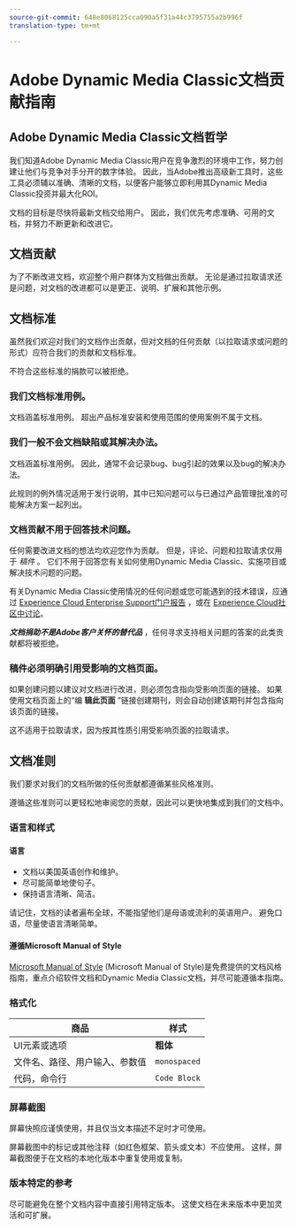 ```yaml
---
source-git-commit: 648e8068125cca090a5f31a44c3795755a2b996f
translation-type: tm+mt

---
```

# Adobe Dynamic Media Classic文档贡献指南

## Adobe Dynamic Media Classic文档哲学

我们知道Adobe Dynamic Media Classic用户在竞争激烈的环境中工作，努力创建让他们与竞争对手分开的数字体验。 因此，当Adobe推出高级新工具时，这些工具必须辅以准确、清晰的文档，以便客户能够立即利用其Dynamic Media Classic投资并最大化ROI。

文档的目标是尽快将最新文档交给用户。 因此，我们优先考虑准确、可用的文档，并努力不断更新和改进它。

## 文档贡献

为了不断改进文档，欢迎整个用户群体为文档做出贡献。 无论是通过拉取请求还是问题，对文档的改进都可以是更正、说明、扩展和其他示例。

## 文档标准

虽然我们欢迎对我们的文档作出贡献，但对文档的任何贡献（以拉取请求或问题的形式）应符合我们的贡献和文档标准。

不符合这些标准的捐款可以被拒绝。

### 我们文档标准用例。

文档涵盖标准用例。 超出产品标准安装和使用范围的使用案例不属于文档。

### 我们一般不会文档缺陷或其解决办法。

文档涵盖标准用例。 因此，通常不会记录bug、bug引起的效果以及bug的解决办法。

此规则的例外情况适用于发行说明，其中已知问题可以与已通过产品管理批准的可能解决方案一起列出。

### 文档贡献不用于回答技术问题。

任何需要改进文档的想法均欢迎您作为贡献。 但是，评论、问题和拉取请求仅用于 *稿件* 。 它们不用于回答您有关如何使用Dynamic Media Classic、实施项目或解决技术问题的问题。

有关Dynamic Media Classic使用情况的任何问题或您可能遇到的技术错误，应通过 [Experience Cloud Enterprise Support门户报告](https://helpx.adobe.com/contact/enterprise-support.ec.html) ，或在 [Experience Cloud社区中讨论](https://forums.adobe.com/community/experience-cloud/marketing-cloud/experience-manager)。

***文档捐助不是Adobe客户关怀的替代品*** ，任何寻求支持相关问题的答案的此类贡献都将被拒绝。

### 稿件必须明确引用受影响的文档页面。

如果创建问题以建议对文档进行改进，则必须包含指向受影响页面的链接。 如果使用文档页面上的“编 **辑此页面** ”链接创建期刊，则会自动创建该期刊并包含指向该页面的链接。

这不适用于拉取请求，因为按其性质引用受影响页面的拉取请求。

## 文档准则

我们要求对我们的文档所做的任何贡献都遵循某些风格准则。

遵循这些准则可以更轻松地审阅您的贡献，因此可以更快地集成到我们的文档中。

### 语言和样式

#### 语言

* 文档以美国英语创作和维护。
* 尽可能简单地使句子。
* 保持语言清晰、简洁。

请记住，文档的读者遍布全球，不能指望他们是母语或流利的英语用户。 避免口语，尽量使语言清晰简单。

#### 遵循Microsoft Manual of Style

[Microsoft Manual of Style](https://docs.microsoft.com/en-us/style-guide/welcome/) (Microsoft Manual of Style)是免费提供的文档风格指南，重点介绍软件文档和Dynamic Media Classic文档，并尽可能遵循本指南。

### 格式化

| 商品 | 样式 |
|---|---|
| UI元素或选项 | **粗体** |
| 文件名、路径、用户输入、参数值 | `monospaced` |
| 代码，命令行 | ```Code Block``` |

### 屏幕截图

屏幕快照应谨慎使用，并且仅当文本描述不足时才可使用。

屏幕截图中的标记或其他注释（如红色框架、箭头或文本）不应使用。 这样，屏幕截图便于在文档的本地化版本中重复使用或复制。

### 版本特定的参考

尽可能避免在整个文档内容中直接引用特定版本。 这使文档在未来版本中更加灵活和可扩展。
